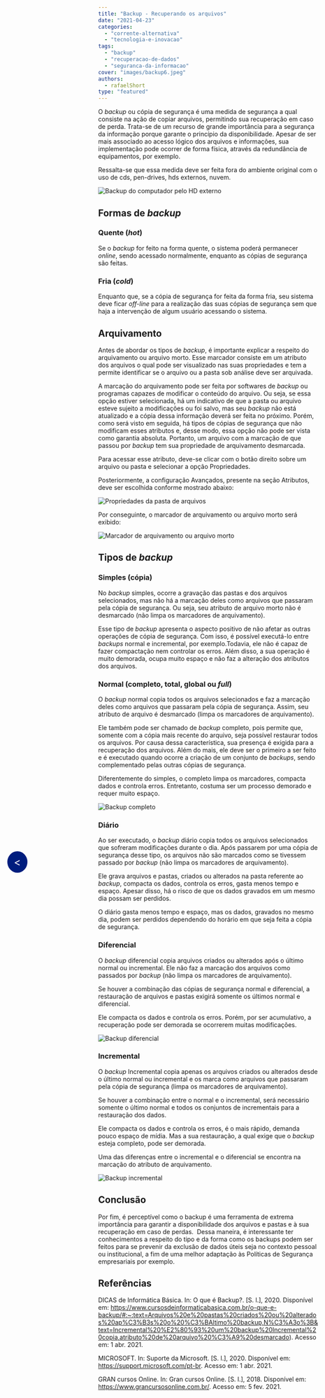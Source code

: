 ```yaml
---
title: "Backup - Recuperando os arquivos"
date: "2021-04-23"
categories: 
  - "corrente-alternativa"
  - "tecnologia-e-inovacao"
tags: 
  - "backup"
  - "recuperacao-de-dados"
  - "seguranca-da-informacao"
cover: "images/backup6.jpeg"
authors: 
  - rafaelShort
type: "featured"
---
```


<!--Botão para voltar para a página anterior (posts do corrente alternativa)-->
<div style="position: fixed; top: 50%; left: 20px; background-color: #001D7E; color: white; padding: 10px 15px; border-radius: 50%; text-decoration: none; font-size: 24px; z-index: 1000;">
  <a href="javascript:history.back()" style="color: white; text-decoration: none;">&lt;</a>
</div>

O _backup_ ou cópia de segurança é uma medida de segurança a qual consiste na ação de copiar arquivos, permitindo sua recuperação em caso de perda. Trata-se de um recurso de grande importância para a segurança da informação porque garante o princípio da disponibilidade. Apesar de ser mais associado ao acesso lógico dos arquivos e informações, sua implementação pode ocorrer de forma física, através da redundância de equipamentos, por exemplo.

Ressalta-se que essa medida deve ser feita fora do ambiente original com o uso de cds, pen-drives, hds externos, nuvem.

![Backup do computador pelo HD externo](images/backup5.jpg)

## **Formas de** **_backup_**

### **Quente (****_hot_****)**

Se o _backup_ for feito na forma quente, o sistema poderá permanecer _online_, sendo acessado normalmente, enquanto as cópias de segurança são feitas.

### **Fria (****_cold_****)**

Enquanto que, se a cópia de segurança for feita da forma fria, seu sistema deve ficar _off-line_ para a realização das suas cópias de segurança sem que haja a intervenção de algum usuário acessando o sistema.

## **Arquivamento**

Antes de abordar os tipos de _backup_, é importante explicar a respeito do arquivamento ou arquivo morto. Esse marcador consiste em um atributo dos arquivos o qual pode ser visualizado nas suas propriedades e tem a permite identificar se o arquivo ou a pasta sob análise deve ser arquivada.

A marcação do arquivamento pode ser feita por softwares de _backup_ ou programas capazes de modificar o conteúdo do arquivo. Ou seja, se essa opção estiver selecionada, há um indicativo de que a pasta ou arquivo esteve sujeito a modificações ou foi salvo, mas seu _backup_ não está atualizado e a cópia dessa informação deverá ser feita no próximo. Porém, como será visto em seguida, há tipos de cópias de segurança que não modificam esses atributos e, desse modo, essa opção não pode ser vista como garantia absoluta. Portanto, um arquivo com a marcação de que passou por _backup_ tem sua propriedade de arquivamento desmarcada.

Para acessar esse atributo, deve-se clicar com o botão direito sobre um arquivo ou pasta e selecionar a opção Propriedades.

Posteriormente, a configuração Avançados, presente na seção Atributos, deve ser escolhida conforme mostrado abaixo:

![Propriedades da pasta de arquivos](images/backup0.png)

Por conseguinte, o marcador de arquivamento ou arquivo morto será exibido:

![Marcador de arquivamento ou arquivo morto](images/backup1.png)

## **Tipos de** **_backup_**

### **Simples (cópia)**

No _backup_ simples, ocorre a gravação das pastas e dos arquivos selecionados, mas não há a marcação deles como arquivos que passaram pela cópia de segurança. Ou seja, seu atributo de arquivo morto não é desmarcado (não limpa os marcadores de arquivamento).

Esse tipo de _backup_ apresenta o aspecto positivo de não afetar as outras operações de cópia de segurança. Com isso, é possível executá-lo entre _backups_ normal e incremental, por exemplo.Todavia, ele não é capaz de fazer compactação nem controlar os erros. Além disso, a sua operação é muito demorada, ocupa muito espaço e não faz a alteração dos atributos dos arquivos.

### **Normal (completo, total, global ou _full_)**

O _backup_ normal copia todos os arquivos selecionados e faz a marcação deles como arquivos que passaram pela cópia de segurança. Assim, seu atributo de arquivo é desmarcado (limpa os marcadores de arquivamento).

Ele também pode ser chamado de _backup_ completo, pois permite que, somente com a cópia mais recente do arquivo, seja possível restaurar todos os arquivos. Por causa dessa característica, sua presença é exigida para a recuperação dos arquivos. Além do mais, ele deve ser o primeiro a ser feito e é executado quando ocorre a criação de um conjunto de _backups_, sendo complementado pelas outras cópias de segurança.

Diferentemente do simples, o completo limpa os marcadores, compacta dados e controla erros. Entretanto, costuma ser um processo demorado e requer muito espaço.

![Backup completo](images/backup4.jpg)

### **Diário**

Ao ser executado, o _backup_ diário copia todos os arquivos selecionados que sofreram modificações durante o dia. Após passarem por uma cópia de segurança desse tipo, os arquivos não são marcados como se tivessem passado por _backup_ (não limpa os marcadores de arquivamento).

Ele grava arquivos e pastas, criados ou alterados na pasta referente ao _backup_, compacta os dados, controla os erros, gasta menos tempo e espaço. Apesar disso, há o risco de que os dados gravados em um mesmo dia possam ser perdidos.

O diário gasta menos tempo e espaço, mas os dados, gravados no mesmo dia, podem ser perdidos dependendo do horário em que seja feita a cópia de segurança.

### **Diferencial**

O _backup_ diferencial copia arquivos criados ou alterados após o último normal ou incremental. Ele não faz a marcação dos arquivos como passados por _backup_ (não limpa os marcadores de arquivamento).

Se houver a combinação das cópias de segurança normal e diferencial, a restauração de arquivos e pastas exigirá somente os últimos normal e diferencial.

Ele compacta os dados e controla os erros. Porém, por ser acumulativo, a recuperação pode ser demorada se ocorrerem muitas modificações.

![Backup diferencial](images/backup3.jpg)

### **Incremental**

O _backup_ Incremental copia apenas os arquivos criados ou alterados desde o último normal ou incremental e os marca como arquivos que passaram pela cópia de segurança (limpa os marcadores de arquivamento).

Se houver a combinação entre o normal e o incremental, será necessário somente o último normal e todos os conjuntos de incrementais para a restauração dos dados.

Ele compacta os dados e controla os erros, é o mais rápido, demanda pouco espaço de mídia. Mas a sua restauração, a qual exige que o _backup_ esteja completo, pode ser demorada.

Uma das diferenças entre o incremental e o diferencial se encontra na marcação do atributo de arquivamento.

![Backup incremental](images/backup2.jpg)

## Conclusão

Por fim, é perceptível como o backup é uma ferramenta de extrema importância para garantir a disponibilidade dos arquivos e pastas e à sua recuperação em caso de perdas.  Dessa maneira, é interessante ter conhecimentos a respeito do tipo e da forma como os backups podem ser feitos para se prevenir da exclusão de dados úteis seja no contexto pessoal ou institucional, a fim de uma melhor adaptação às Políticas de Segurança empresariais por exemplo.

## Referências

DICAS de Informática Básica. In: O que é Backup?. \[S. l.\], 2020. Disponível em: <https://www.cursosdeinformaticabasica.com.br/o-que-e-backup/#:~:text=Arquivos%20e%20pastas%20criados%20ou%20alterados%20ap%C3%B3s%20o%20%C3%BAltimo%20backup,N%C3%A3o%3B&text=Incremental%20%E2%80%93%20um%20backup%20Incremental%20copia,atributo%20de%20arquivo%20%C3%A9%20desmarcado>). Acesso em: 1 abr. 2021.

MICROSOFT. In: Suporte da Microsoft. \[S. l.\], 2020. Disponível em: <https://support.microsoft.com/pt-br>. Acesso em: 1 abr. 2021.

GRAN cursos Online. In: Gran cursos Online. \[S. l.\], 2018. Disponível em: <https://www.grancursosonline.com.br/>. Acesso em: 5 fev. 2021.
